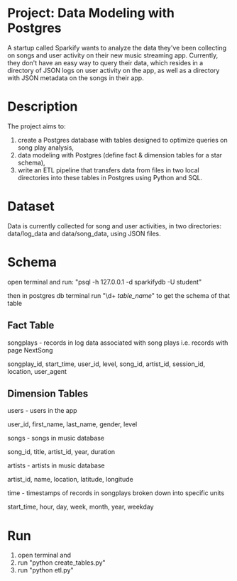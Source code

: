 # Project: Data Modeling with Postgres

A startup called Sparkify wants to analyze the data they've been collecting on songs and user activity on their new music streaming app. Currently, they don't have an easy way to query their data, which resides in a directory of JSON logs on user activity on the app, as well as a directory with JSON metadata on the songs in their app.


# Description

The project aims to:

1. create a Postgres database with tables designed to optimize queries on song play analysis,  
2. data modeling with Postgres (define fact & dimension tables for a star schema),
3. write an ETL pipeline that transfers data from files in two local directories into these tables in Postgres using Python and SQL.

# Dataset

Data is currently collected for song and user activities, in two directories: data/log_data and data/song_data, using JSON files.

# Schema
open terminal and run: "psql -h 127.0.0.1 -d sparkifydb -U student"

then in postgres db terminal run "\d+ _table_name_" to get the schema of that table


## Fact Table

songplays - records in log data associated with song plays i.e. records with page NextSong

songplay_id, 
start_time,
user_id, 
level, 
song_id, 
artist_id, 
session_id, 
location, 
user_agent

## Dimension Tables

users - users in the app

user_id, 
first_name, 
last_name, 
gender, 
level

songs - songs in music database

song_id, 
title, 
artist_id, 
year, 
duration

artists - artists in music database

artist_id, 
name, 
location, 
latitude, 
longitude

time - timestamps of records in songplays broken down into specific units

start_time, 
hour, 
day, 
week, 
month, 
year, 
weekday

# Run

1. open terminal and 
2. run "python create_tables.py"
3. run "python etl.py"

